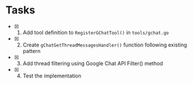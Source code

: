 # Tasks

- [x] 1. Add tool definition to `RegisterGChatTool()` in `tools/gchat.go`
- [x] 2. Create `gChatGetThreadMessagesHandler()` function following existing pattern
- [x] 3. Add thread filtering using Google Chat API Filter() method  
- [x] 4. Test the implementation